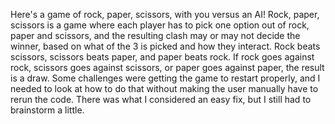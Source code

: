 Here's a game of rock, paper, scissors, with you versus an AI! Rock, paper, scissors is a game where each player has to pick one option out of rock, paper and scissors, and the resulting clash may or may not decide the winner, based on what of the 3 is picked and how they interact. Rock beats scissors, scissors beats paper, and paper beats rock. If rock goes against rock, scissors goes against scissors, or paper goes against paper, the result is a draw. 
Some challenges were getting the game to restart properly, and I needed to look at how to do that without making the user manually have to rerun the code. There was what I considered an easy fix, but I still had to brainstorm a little.

